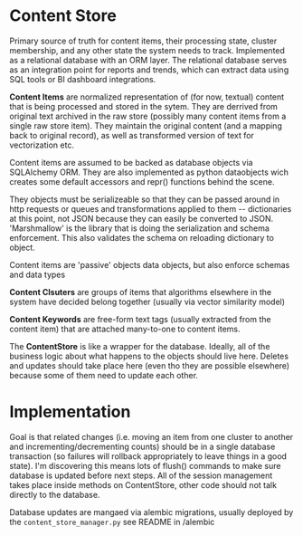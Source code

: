 
# Content Store
Primary source of truth for content items, their processing state, cluster membership, and any other state the system needs to track. Implemented as a relational database with an ORM layer. The relational database serves as an integration point for reports and trends, which can extract data using SQL tools or BI dashboard integrations.

**Content Items** are normalized representation of (for now, textual) content that is being processed and stored in the sytem.  They are derrived from original text archived in the raw store (possibly many content items from a single raw store item). They maintain the original content (and a mapping back to original record), as well as transformed version of text for vectorization etc.

Content items are assumed to be backed as database objects via SQLAlchemy ORM. They are also implemented as python dataobjects wich creates some default accessors and repr() functions behind the scene.

They objects must be serializeable so that they can be passed around in http requests or queues and transformations applied to them  -- dictionaries at this point, not JSON because they can easily be converted to JSON. 'Marshmallow' is the library that is doing the serialization and schema enforcement. This also validates the schema on reloading dictionary to object. 

Content items are 'passive' objects data objects, but also enforce schemas and data types

**Content Clsuters** are groups of items that algorithms elsewhere in the system have decided belong together (usually via vector similarity model)

**Content Keywords** are free-form text tags (usually extracted from the content item) that are attached many-to-one to content items. 

The **ContentStore** is like a wrapper for the database.  Ideally, all of the business logic about what happens to the objects should live here.  Deletes and updates should take place here (even tho they are possible elsewhere) because some of them need to update each other. 

# Implementation

Goal is that related changes (i.e. moving an item from one cluster to another and incrementing/decrementing counts) should be in a single database transaction (so failures will rollback appropriately to leave things in a good state).  I'm discovering this means lots of flush() commands to make sure database is updated before next steps.  All of the session management takes place inside methods on ContentStore, other code should not talk directly to the database. 

Database updates are mangaed via alembic migrations, usually deployed by the `content_store_manager.py` see README in /alembic
